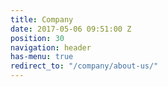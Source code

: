 ```yaml
---
title: Company
date: 2017-05-06 09:51:00 Z
position: 30
navigation: header
has-menu: true
redirect_to: "/company/about-us/"
---
```

